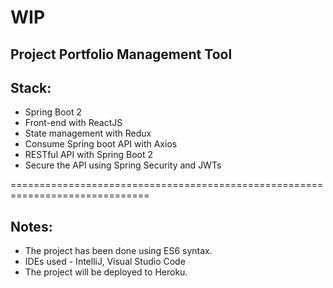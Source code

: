 # WIP
## Project Portfolio Management Tool

## Stack:
  * Spring Boot 2
  * Front-end with ReactJS
  * State management with Redux
  * Consume Spring boot API with Axios
  * RESTful API with Spring Boot 2
  * Secure the API using Spring Security and JWTs

==============================================================================

## Notes:
  * The project has been done using ES6 syntax.
  * IDEs used - IntelliJ, Visual Studio Code
  * The project will be deployed to Heroku.


